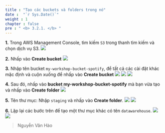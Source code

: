 ```yaml
---
title : "Tạo các buckets và folders trong nó"
date :  "`r Sys.Date()`" 
weight : 1 
chapter : false
pre : " <b> 3.2.1. </b> "
---
```

**1.** Trong AWS Management Console, tìm kiếm `S3` trong thanh tìm kiếm và chọn dịch vụ S3.
![](/images/3.implementation/3.2.create-s3-buckets/3.2.1.create-buckets-and-folders/choose_s3_service.png)

**2.** Nhấp vào **Create bucket**
![](/images/3.implementation/3.2.create-s3-buckets/3.2.1.create-buckets-and-folders/choose_create_bucket.png)

**3.** Nhập tên bucket `my-workshop-bucket-spotify`, để tất cả các cài đặt khác mặc định và cuộn xuống để nhấp vào **Create bucket**
![](/images/3.implementation/3.2.create-s3-buckets/3.2.1.create-buckets-and-folders/fill_bucket_name.png)
![](/images/3.implementation/3.2.create-s3-buckets/3.2.1.create-buckets-and-folders/create_bucket.png)
![](/images/3.implementation/3.2.create-s3-buckets/3.2.1.create-buckets-and-folders/create_bucket_success.png)

**4.** Sau đó, nhấp vào **bucket my-workshop-bucket-spotify** mà bạn vừa tạo và nhấp vào **Create folder**
![](/images/3.implementation/3.2.create-s3-buckets/3.2.1.create-buckets-and-folders/choose_create_folder.png)

**5.** Tên thư mục: Nhập `staging` và nhấp vào **Create folder**.
![](/images/3.implementation/3.2.create-s3-buckets/3.2.1.create-buckets-and-folders/create_folder_staging.png)
![](/images/3.implementation/3.2.create-s3-buckets/3.2.1.create-buckets-and-folders/create_folder_staging_success.png)

**6.** Lặp lại các bước trên để tạo một thư mục khác có tên `datawarehouse`.
![](/images/3.implementation/3.2.create-s3-buckets/3.2.1.create-buckets-and-folders/create_folder_datawarehouse.png)
![](/images/3.implementation/3.2.create-s3-buckets/3.2.1.create-buckets-and-folders/create_folder_datawarehouse_success.png)

> Nguyễn Văn Hào